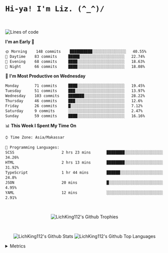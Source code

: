 
# `Hi-ya! I'm Liz. (^_^)/ `

<br>

<!--START_SECTION:waka-->
![Lines of code](https://img.shields.io/badge/From%20Hello%20World%20I%27ve%20Written-10631%20lines%20of%20code-blue)

**I'm an Early 🐤** 

```text
🌞 Morning    148 commits    ██████████░░░░░░░░░░░░░░░   40.55% 
🌆 Daytime    83 commits     █████░░░░░░░░░░░░░░░░░░░░   22.74% 
🌃 Evening    68 commits     ████░░░░░░░░░░░░░░░░░░░░░   18.63% 
🌙 Night      66 commits     ████░░░░░░░░░░░░░░░░░░░░░   18.08%

```
📅 **I'm Most Productive on Wednesday** 

```text
Monday       71 commits     ████░░░░░░░░░░░░░░░░░░░░░   19.45% 
Tuesday      51 commits     ███░░░░░░░░░░░░░░░░░░░░░░   13.97% 
Wednesday    103 commits    ███████░░░░░░░░░░░░░░░░░░   28.22% 
Thursday     46 commits     ███░░░░░░░░░░░░░░░░░░░░░░   12.6% 
Friday       26 commits     █░░░░░░░░░░░░░░░░░░░░░░░░   7.12% 
Saturday     9 commits      ░░░░░░░░░░░░░░░░░░░░░░░░░   2.47% 
Sunday       59 commits     ████░░░░░░░░░░░░░░░░░░░░░   16.16%

```


📊 **This Week I Spent My Time On** 

```text
⌚︎ Time Zone: Asia/Makassar

💬 Programming Languages: 
SCSS                     2 hrs 23 mins       ████████░░░░░░░░░░░░░░░░░   34.26% 
HTML                     2 hrs 13 mins       ████████░░░░░░░░░░░░░░░░░   31.92% 
TypeScript               1 hr 44 mins        ██████░░░░░░░░░░░░░░░░░░░   24.8% 
JSON                     20 mins             █░░░░░░░░░░░░░░░░░░░░░░░░   4.95% 
YAML                     12 mins             ░░░░░░░░░░░░░░░░░░░░░░░░░   2.91%

```


<!--END_SECTION:waka-->

<br>

  <p align="center">
    <img alt="LichKing112's Github Trophies" src="https://github-profile-trophy.vercel.app/?username=LichKing112&theme=onedark" />
  </p>
  
 <br>
 <p align="center">
    <img alt="LichKing112's Github Stats" src="https://github-readme-stats.vercel.app/api?username=lichking112&theme=gotham&show_icons=true" />
    <img alt="LichKing112's Github Top Languages" src="https://github-readme-stats.vercel.app/api/top-langs/?username=lichking112&theme=gotham&layout=compact" />
  </p>


<details>
  <summary>Metrics</summary>
  <br>
  <p align="center">
    <img alt="LichKing112's Github Metrics" src="https://github.com/LichKing112/LichKing112/blob/master/github-metrics.svg" />
  </p>
</details>


